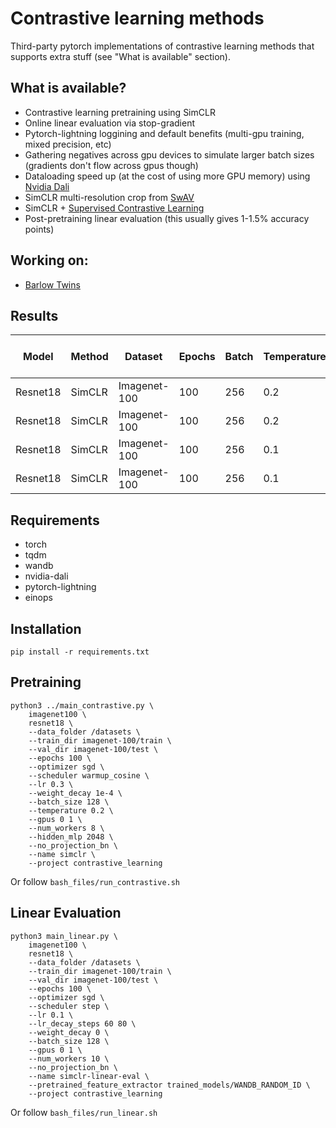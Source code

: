 # Contrastive learning methods

Third-party pytorch implementations of contrastive learning methods that supports extra stuff (see "What is available" section).

## What is available?
* Contrastive learning pretraining using SimCLR
* Online linear evaluation via stop-gradient
* Pytorch-lightning loggining and default benefits (multi-gpu training, mixed precision, etc)
* Gathering negatives across gpu devices to simulate larger batch sizes (gradients don't flow across gpus though)
* Dataloading speed up (at the cost of using more GPU memory) using [Nvidia Dali](https://github.com/NVIDIA/DALI)
* SimCLR multi-resolution crop from [SwAV](https://arxiv.org/abs/2006.09882)
* SimCLR + [Supervised Contrastive Learning](https://arxiv.org/abs/2004.11362)
* Post-pretraining linear evaluation (this usually gives 1-1.5% accuracy points)

## Working on:
* [Barlow Twins](https://arxiv.org/abs/2103.03230)

## Results
| Model    	| Method 	| Dataset      	| Epochs 	| Batch 	| Temperature 	| Multicrop          	| Dali               	| Supervised         	| Online linear eval 	| Post-pretraining linear eval 	|
|----------	|--------	|--------------	|--------	|-------	|-------------	|--------------------	|--------------------	|--------------------	|--------------------	|------------------------------	|
| Resnet18 	| SimCLR 	| Imagenet-100 	| 100    	| 256   	| 0.2         	|                    	|                    	|                    	| 70.74              	| 71.02                        	|
| Resnet18 	| SimCLR 	| Imagenet-100 	| 100    	| 256   	| 0.2         	|                    	| :white_check_mark: 	|                    	| 70.66              	| 71.64                        	|
| Resnet18 	| SimCLR 	| Imagenet-100 	| 100    	| 256   	| 0.1         	| :white_check_mark: 	| :white_check_mark: 	|                    	| 73.04              	| 73.72                        	|
| Resnet18 	| SimCLR 	| Imagenet-100 	| 100    	| 256   	| 0.1         	| :white_check_mark: 	| :white_check_mark: 	| :white_check_mark: 	| 85.56              	| 86.16                        	|

## Requirements
* torch
* tqdm
* wandb
* nvidia-dali
* pytorch-lightning
* einops

## Installation

```
pip install -r requirements.txt
```

## Pretraining
```
python3 ../main_contrastive.py \
    imagenet100 \
    resnet18 \
    --data_folder /datasets \
    --train_dir imagenet-100/train \
    --val_dir imagenet-100/test \
    --epochs 100 \
    --optimizer sgd \
    --scheduler warmup_cosine \
    --lr 0.3 \
    --weight_decay 1e-4 \
    --batch_size 128 \
    --temperature 0.2 \
    --gpus 0 1 \
    --num_workers 8 \
    --hidden_mlp 2048 \
    --no_projection_bn \
    --name simclr \
    --project contrastive_learning
```
Or follow `bash_files/run_contrastive.sh`

## Linear Evaluation
```
python3 main_linear.py \
    imagenet100 \
    resnet18 \
    --data_folder /datasets \
    --train_dir imagenet-100/train \
    --val_dir imagenet-100/test \
    --epochs 100 \
    --optimizer sgd \
    --scheduler step \
    --lr 0.1 \
    --lr_decay_steps 60 80 \
    --weight_decay 0 \
    --batch_size 128 \
    --gpus 0 1 \
    --num_workers 10 \
    --no_projection_bn \
    --name simclr-linear-eval \
    --pretrained_feature_extractor trained_models/WANDB_RANDOM_ID \
    --project contrastive_learning
```
Or follow `bash_files/run_linear.sh`